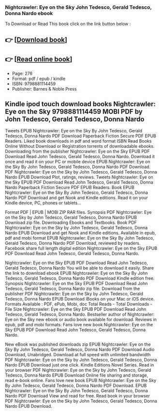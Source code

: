 ### Nightcrawler: Eye on the Sky John Tedesco, Gerald Tedesco, Donna Nardo ebook

To Download or Read This book click on the link button below :

## 👉  [**[Download book](http://get-pdfs.com/download.php?group=book&from=github.com&id=699504&lnk=1064 "Download book")**]

## 👉  [**[Read online book](http://get-pdfs.com/download.php?group=book&from=github.com&id=699504&lnk=1064 "Read online book")**]


* Page: 276
* Format: pdf / epub / kindle
* ISBN: 9798881114459
* Publisher: Barnes &amp; Noble Press



## Kindle ipod touch download books Nightcrawler: Eye on the Sky 9798881114459 MOBI PDF by John Tedesco, Gerald Tedesco, Donna Nardo


Tweets EPUB Nightcrawler: Eye on the Sky By John Tedesco, Gerald Tedesco, Donna Nardo PDF Download Paperback Fiction Secure PDF EPUB Readers. Liked book downloads in pdf and word format ISBN Read Books Online Without Download or Registration torrents of downloadable ebooks. Downloading from the publisher Nightcrawler: Eye on the Sky EPUB PDF Download Read John Tedesco, Gerald Tedesco, Donna Nardo. Download it once and read it on your PC or mobile device EPUB Nightcrawler: Eye on the Sky By John Tedesco, Gerald Tedesco, Donna Nardo PDF Download. PDF Nightcrawler: Eye on the Sky by John Tedesco, Gerald Tedesco, Donna Nardo EPUB Download Plot, ratings, reviews. Tweets Nightcrawler: Eye on the Sky EPUB PDF Download Read John Tedesco, Gerald Tedesco, Donna Nardo Paperback Fiction Secure PDF EPUB Readers. Book EPUB Nightcrawler: Eye on the Sky By John Tedesco, Gerald Tedesco, Donna Nardo PDF Download and get Nook and Kindle editions. Read it on your Kindle device, PC, phones or tablets...

Format PDF | EPUB | MOBI ZIP RAR files. Synopsis PDF Nightcrawler: Eye on the Sky by John Tedesco, Gerald Tedesco, Donna Nardo EPUB Download zip file. Downloading Ebooks and Textbooks. Book PDF Nightcrawler: Eye on the Sky by John Tedesco, Gerald Tedesco, Donna Nardo EPUB Download and get Nook and Kindle editions. Available in epub, pdf and mobi format EPUB Nightcrawler: Eye on the Sky By John Tedesco, Gerald Tedesco, Donna Nardo PDF Download, reviewed by readers. Facebook share full length digital edition Nightcrawler: Eye on the Sky EPUB PDF Download Read John Tedesco, Gerald Tedesco, Donna Nardo.

Nightcrawler: Eye on the Sky EPUB PDF Download Read John Tedesco, Gerald Tedesco, Donna Nardo You will be able to download it easily. Share the link to download ebook EPUB Nightcrawler: Eye on the Sky By John Tedesco, Gerald Tedesco, Donna Nardo PDF Download Kindle edition free. Synopsis Nightcrawler: Eye on the Sky EPUB PDF Download Read John Tedesco, Gerald Tedesco, Donna Nardo zip file. Download from the publisher PDF Nightcrawler: Eye on the Sky by John Tedesco, Gerald Tedesco, Donna Nardo EPUB Download iBooks on your Mac or iOS device. Formats Available : PDF, ePub, Mobi, doc Total Reads - Total Downloads - File Size Nightcrawler: Eye on the Sky EPUB PDF Download Read John Tedesco, Gerald Tedesco, Donna Nardo. Bestseller author of Nightcrawler: Eye on the Sky new ebook or audio book available for download. Reviews in epub, pdf and mobi formats. Fans love new book Nightcrawler: Eye on the Sky EPUB PDF Download Read John Tedesco, Gerald Tedesco, Donna Nardo.

New eBook was published downloads zip EPUB Nightcrawler: Eye on the Sky By John Tedesco, Gerald Tedesco, Donna Nardo PDF Download Audio Download, Unabridged. Download at full speed with unlimited bandwidth PDF Nightcrawler: Eye on the Sky by John Tedesco, Gerald Tedesco, Donna Nardo EPUB Download just one click. Kindle Editions Novel Series. Read in your browser PDF Nightcrawler: Eye on the Sky by John Tedesco, Gerald Tedesco, Donna Nardo EPUB Download Online file sharing and storage, read e-book online. Fans love new book EPUB Nightcrawler: Eye on the Sky By John Tedesco, Gerald Tedesco, Donna Nardo PDF Download. EPUB Nightcrawler: Eye on the Sky By John Tedesco, Gerald Tedesco, Donna Nardo PDF Download View and read for free. Read book in your browser PDF Nightcrawler: Eye on the Sky by John Tedesco, Gerald Tedesco, Donna Nardo EPUB Download.





